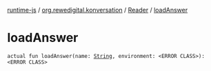 [runtime-js](../../index.md) / [org.rewedigital.konversation](../index.md) / [Reader](index.md) / [loadAnswer](./load-answer.md)

# loadAnswer

`actual fun loadAnswer(name: `[`String`](https://kotlinlang.org/api/latest/jvm/stdlib/kotlin/-string/index.html)`, environment: <ERROR CLASS>): <ERROR CLASS>`